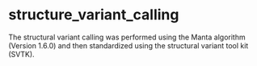 # structure_variant_calling


The structural variant calling was performed using the Manta algorithm (Version 1.6.0) and then standardized using the structural variant tool kit (SVTK). 
